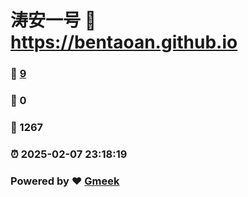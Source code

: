# 涛安一号 :link: https://bentaoan.github.io 
### :page_facing_up: [9](https://bentaoan.github.io/tag.html) 
### :speech_balloon: 0 
### :hibiscus: 1267 
### :alarm_clock: 2025-02-07 23:18:19 
### Powered by :heart: [Gmeek](https://github.com/Meekdai/Gmeek)

